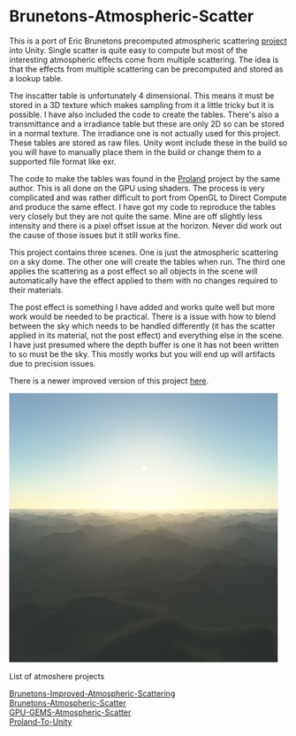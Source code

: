 # Brunetons-Atmospheric-Scatter

This is a port of Eric Brunetons precomputed atmospheric scattering [project](http://www-evasion.imag.fr/Membres/Eric.Bruneton/) into Unity. Single scatter is quite easy to compute but most of the interesting atmospheric effects come from multiple scattering. The idea is that the effects from multiple scattering can be precomputed and stored as a lookup table.


The inscatter table is unfortunately 4 dimensional. This means it must be stored in a 3D texture which makes sampling from it a little tricky but it is possible. I have also included the code to create the tables. There's also a transmittance and a irradiance table but these are only 2D so can be stored in a normal texture. The irradiance one is not actually used for this project. These tables are stored as raw files. Unity wont include these in the build so you will have to manually place them in the build or change them to a supported file format like exr.


The code to make the tables was found in the [Proland](https://proland.inrialpes.fr/) project by the same author. This is all done on the GPU using shaders. The process is very complicated and was rather difficult to port from OpenGL to Direct Compute and produce the same effect. I have got my code to reproduce the tables very closely but they are not quite the same. Mine are off slightly less intensity and there is a pixel offset issue at the horizon. Never did work out the cause of those issues but it still works fine.

 
This project contains three scenes. One is just the atmospheric scattering on a sky dome. The other one will create the tables when run. The third one applies the scattering as a post effect so all objects in the scene will automatically have the effect applied to them with no changes required to their materials.


The post effect is something I have added and works quite well but more work would be needed to be practical. There is a issue with how to blend between the sky which needs to be handled differently (it has the scatter applied in its material, not the post effect) and everything else in the scene.  I have just presumed where the depth buffer is one it has not been written to so must be the sky. This mostly works but you will end up will artifacts due to precision issues.

There is a newer improved version of this project [here](https://github.com/Scrawk/Brunetons-Improved-Atmospheric-Scattering).

![Brunetons Atmospheric Scatter](./Media/BrunetonsScatter1.jpg)

List of atmoshere projects

[Brunetons-Improved-Atmospheric-Scattering](https://github.com/Scrawk/Brunetons-Improved-Atmospheric-Scattering)\
[Brunetons-Atmospheric-Scatter](https://github.com/Scrawk/Brunetons-Atmospheric-Scatter)\
[GPU-GEMS-Atmospheric-Scatter](https://github.com/Scrawk/GPU-GEMS-Atmospheric-Scatter)\
[Proland-To-Unity](https://github.com/Scrawk/Proland-To-Unity)

